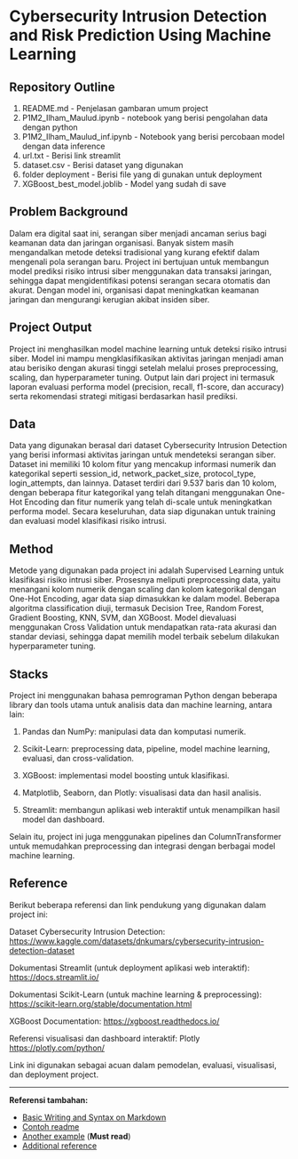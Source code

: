 # Cybersecurity Intrusion Detection and Risk Prediction Using Machine Learning

## Repository Outline

1. README.md - Penjelasan gambaran umum project
2. P1M2_Ilham_Maulud.ipynb - notebook yang berisi pengolahan data dengan python
3. P1M2_Ilham_Maulud_inf.ipynb - Notebook yang berisi percobaan model dengan data inference
4. url.txt - Berisi link streamlit
5. dataset.csv - Berisi dataset yang digunakan
6. folder deployment - Berisi file yang di gunakan untuk deployment
7. XGBoost_best_model.joblib - Model yang sudah di save


## Problem Background
Dalam era digital saat ini, serangan siber menjadi ancaman serius bagi keamanan data dan jaringan organisasi. Banyak sistem masih mengandalkan metode deteksi tradisional yang kurang efektif dalam mengenali pola serangan baru. Project ini bertujuan untuk membangun model prediksi risiko intrusi siber menggunakan data transaksi jaringan, sehingga dapat mengidentifikasi potensi serangan secara otomatis dan akurat. Dengan model ini, organisasi dapat meningkatkan keamanan jaringan dan mengurangi kerugian akibat insiden siber.

## Project Output
Project ini menghasilkan model machine learning untuk deteksi risiko intrusi siber. Model ini mampu mengklasifikasikan aktivitas jaringan menjadi aman atau berisiko dengan akurasi tinggi setelah melalui proses preprocessing, scaling, dan hyperparameter tuning. Output lain dari project ini termasuk laporan evaluasi performa model (precision, recall, f1-score, dan accuracy) serta rekomendasi strategi mitigasi berdasarkan hasil prediksi.

## Data
Data yang digunakan berasal dari dataset Cybersecurity Intrusion Detection yang berisi informasi aktivitas jaringan untuk mendeteksi serangan siber. Dataset ini memiliki 10 kolom fitur yang mencakup informasi numerik dan kategorikal seperti session_id, network_packet_size, protocol_type, login_attempts, dan lainnya. Dataset terdiri dari 9.537 baris dan 10 kolom, dengan beberapa fitur kategorikal yang telah ditangani menggunakan One-Hot Encoding dan fitur numerik yang telah di-scale untuk meningkatkan performa model. Secara keseluruhan, data siap digunakan untuk training dan evaluasi model klasifikasi risiko intrusi.

## Method
Metode yang digunakan pada project ini adalah Supervised Learning untuk klasifikasi risiko intrusi siber. Prosesnya meliputi preprocessing data, yaitu menangani kolom numerik dengan scaling dan kolom kategorikal dengan One-Hot Encoding, agar data siap dimasukkan ke dalam model. Beberapa algoritma classification diuji, termasuk Decision Tree, Random Forest, Gradient Boosting, KNN, SVM, dan XGBoost. Model dievaluasi menggunakan Cross Validation untuk mendapatkan rata-rata akurasi dan standar deviasi, sehingga dapat memilih model terbaik sebelum dilakukan hyperparameter tuning.

## Stacks
Project ini menggunakan bahasa pemrograman Python dengan beberapa library dan tools utama untuk analisis data dan machine learning, antara lain:

1. Pandas dan NumPy: manipulasi data dan komputasi numerik.

2. Scikit-Learn: preprocessing data, pipeline, model machine learning, evaluasi, dan cross-validation.

3. XGBoost: implementasi model boosting untuk klasifikasi.

4. Matplotlib, Seaborn, dan Plotly: visualisasi data dan hasil analisis.

5. Streamlit: membangun aplikasi web interaktif untuk menampilkan hasil model dan dashboard.

Selain itu, project ini juga menggunakan pipelines dan ColumnTransformer untuk memudahkan preprocessing dan integrasi dengan berbagai model machine learning.

## Reference
Berikut beberapa referensi dan link pendukung yang digunakan dalam project ini:

Dataset Cybersecurity Intrusion Detection: https://www.kaggle.com/datasets/dnkumars/cybersecurity-intrusion-detection-dataset

Dokumentasi Streamlit (untuk deployment aplikasi web interaktif): https://docs.streamlit.io/

Dokumentasi Scikit-Learn (untuk machine learning & preprocessing): https://scikit-learn.org/stable/documentation.html

XGBoost Documentation: https://xgboost.readthedocs.io/

Referensi visualisasi dan dashboard interaktif: Plotly https://plotly.com/python/

Link ini digunakan sebagai acuan dalam pemodelan, evaluasi, visualisasi, dan deployment project.

---

**Referensi tambahan:**
- [Basic Writing and Syntax on Markdown](https://docs.github.com/en/get-started/writing-on-github/getting-started-with-writing-and-formatting-on-github/basic-writing-and-formatting-syntax)
- [Contoh readme](https://github.com/fahmimnalfrzki/Swift-XRT-Automation)
- [Another example](https://github.com/sanggusti/final_bangkit) (**Must read**)
- [Additional reference](https://www.freecodecamp.org/news/how-to-write-a-good-readme-file/)